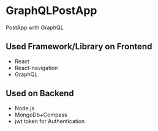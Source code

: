 # GraphQLPostApp
PostApp with GraphQL

## Used Framework/Library on Frontend
- React
- React-navigation
- GraphQL

## Used on Backend
- Node.js
- MongoDb+Compass 
- jwt token for Authentication



